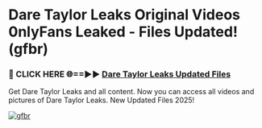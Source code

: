 # Dare Taylor Leaks Original Videos 0nlyFans Leaked - Files Updated! (gfbr)

<h3>🔴 CLICK HERE 🌐==►► <a href="https://tinyurl.com/x26r9saj" rel="nofollow">Dare Taylor Leaks Updated Files</a></h3>

Get Dare Taylor Leaks and all content. Now you can access all videos and pictures of Dare Taylor Leaks. New Updated Files 2025!

[![gfbr](https://i.imgur.com/LkgZPqh.gif)](https://tinyurl.com/x26r9saj)
